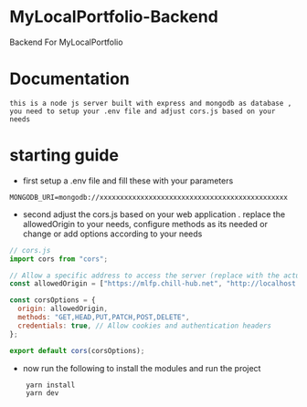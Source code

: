 # MyLocalPortfolio-Backend

Backend For MyLocalPortfolio

# Documentation

    this is a node js server built with express and mongodb as database , you need to setup your .env file and adjust cors.js based on your needs

# starting guide

- first setup a .env file and fill these with your parameters

```
MONGODB_URI=mongodb://xxxxxxxxxxxxxxxxxxxxxxxxxxxxxxxxxxxxxxxxxxxxxx
```

- second adjust the cors.js based on your web application . replace the allowedOrigin to your needs, configure methods as its needed or change or add options according to your needs

```javascript
// cors.js
import cors from "cors";

// Allow a specific address to access the server (replace with the actual addresses)
const allowedOrigin = ["https://mlfp.chill-hub.net", "http://localhost:5173"];

const corsOptions = {
  origin: allowedOrigin,
  methods: "GET,HEAD,PUT,PATCH,POST,DELETE",
  credentials: true, // Allow cookies and authentication headers
};

export default cors(corsOptions);
```

- now run the following to install the modules and run the project

```
    yarn install
    yarn dev
```
